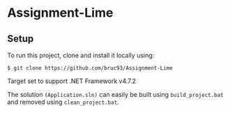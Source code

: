 # Assignment-Lime
## Setup
To run this project, clone and install it locally using:

```
$ git clone https://github.com/bruc93/Assignment-Lime
```
Target set to support .NET Framework v4.7.2

The solution `(Application.sln)` can easily be built using `build_project.bat` and removed using `clean_project.bat`.
